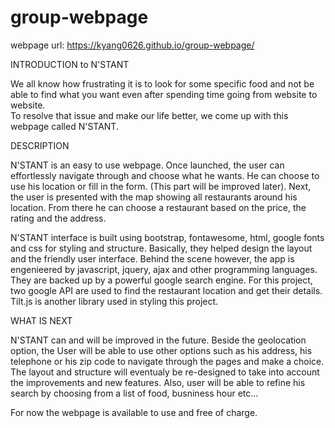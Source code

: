 # group-webpage

webpage url: https://kyang0626.github.io/group-webpage/

INTRODUCTION to N'STANT

We all know how frustrating it is to look for some specific food and not be able to find what you want even after spending time going from website to website.  
To resolve that issue and make our life better, we come up with this webpage called N'STANT.

DESCRIPTION

N'STANT is an easy to use webpage. Once launched, the user can effortlessly navigate through and choose what he wants. He can choose to use his location or fill in the form. (This part will be improved later).
Next, the user is presented with the map showing all restaurants around his location. From there he can choose a restaurant based on the price, the rating and the address.

N'STANT interface is built using bootstrap, fontawesome, html, google fonts and css for styling and structure. Basically, they helped design the layout and the friendly user interface.
Behind the scene however, the app is engenieered by javascript, jquery, ajax and other programming languages. They are backed up by a powerful google search engine. For this project, two google API are used to find the restaurant location and get their details.
Tilt.js is another library used in styling this project.

WHAT IS NEXT

N'STANT can and will be improved in the future. Beside the geolocation option, the User will be able to use other options such as his address,  his telephone or his zip code to navigate through the pages and make a choice. The layout and structure will eventualy be re-designed to take into account the improvements and new features. Also, user will be able to refine his search by choosing from a list of food, busniness hour etc...

For now the webpage is available to use and free of charge.

